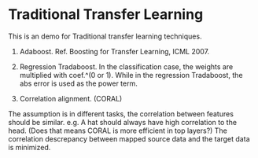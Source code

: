 # Traditional Transfer Learning

This is an demo for Traditional transfer learning techniques.

1. Adaboost. Ref. Boosting for Transfer Learning, ICML 2007.
  
2. Regression Tradaboost. 
  In the classification case, the weights are multiplied with coef.^(0 or 1). 
  While in the regression Tradaboost, the abs error is used as the power term. 
  
3. Correlation alignment. (CORAL)

  The assumption is in different tasks, the correlation between features should be similar. e.g. A hat should always have high correlation to the head. 
  (Does that means CORAL is more efficient in top layers?)
  The correlation descrepancy between mapped source data and the target data is minimized.
  
